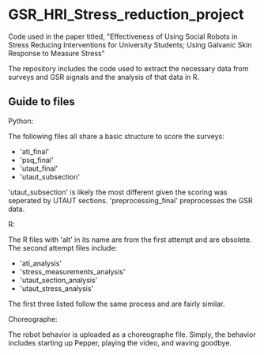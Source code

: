 # GSR_HRI_Stress_reduction_project
Code used in the paper titled, "Effectiveness of Using Social Robots in Stress Reducing Interventions for University Students; Using Galvanic Skin Response to Measure Stress"


The repository includes the code used to extract the necessary data from surveys and GSR signals and the analysis of that data in R.

Guide to files
-


Python:

The following files all share a basic structure to score the surveys:
- 'ati_final'
- 'psq_final'
- 'utaut_final'
- 'utaut_subsection' 

'utaut_subsection' is likely the most different given the scoring was seperated by UTAUT sections. 
'preprocessing_final' preprocesses the GSR data.


R:

The R files with 'alt' in its name are from the first attempt and are obsolete. 
The second attempt files include: 
- 'ati_analysis'
- 'stress_measurements_analysis'
- 'utaut_section_analysis'
- 'utaut_stress_analysis'

The first three listed follow the same process and are fairly similar.


Choreographe:

The robot behavior is uploaded as a choreographe file. Simply, the behavior includes starting up Pepper, playing the video, and waving goodbye.
